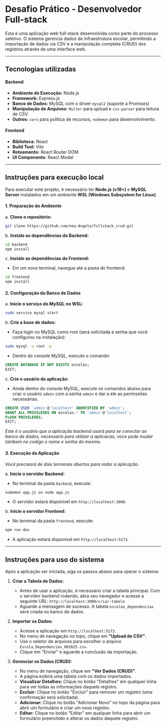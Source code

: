 # Desafio Prático - Desenvolvedor Full-stack

Esta é uma aplicação web full-stack desenvolvida como parte do processo seletivo. O sistema gerencia dados de infraestrutura escolar, permitindo a importação de dados via CSV e a manipulação completa (CRUD) dos registros através de uma interface web.

---

## Tecnologias utilizadas

#### **Backend**
* **Ambiente de Execução:** Node.js
* **Framework:** Express.js
* **Banco de Dados:** MySQL com o driver `mysql2` (suporte a Promises)
* **Manipulação de Arquivos:** `Multer` para upload e `csv-parser` para leitura de CSV.
* **Outros:** `cors` para política de recursos, `nodemon` para desenvolvimento.

#### **Frontend**
* **Biblioteca:** React
* **Build Tool:** Vite
* **Roteamento:** React Router DOM
* **UI Components:** React Modal

---

## Instruções para execução local

Para executar este projeto, é necessário ter **Node.js (v18+)** e **MySQL Server** instalados em um ambiente **WSL (Windows Subsystem for Linux)**.

#### **1. Preparação do Ambiente**

a. **Clone o repositório:**
```bash
git clone https://github.com/neo-Angelo/fullstack_crud.git
```

b. **Instale as dependências do Backend:**
```bash
cd backend
npm install
```

c. **Instale as dependências do Frontend:**
* Em um novo terminal, navegue até a pasta do frontend:
```bash
cd frontend
npm install
```

#### **2. Configuração do Banco de Dados**

a. **Inicie o serviço do MySQL no WSL:**
```bash
sudo service mysql start
```

b. **Crie a base de dados:**
* Faça login no MySQL como root (será solicitada a senha que você configurou na instalação):
```bash
sudo mysql -u root -p
```
* Dentro do console MySQL, execute o comando:
```sql
CREATE DATABASE IF NOT EXISTS escolas;
EXIT;
```
c. **Crie o usuário da aplicação:**
* Ainda dentro do console MySQL, execute os comandos abaixo para criar o usuário `admin` com a senha `admin` e dar a ele as permissões necessárias.
```sql
CREATE USER 'admin'@'localhost' IDENTIFIED BY 'admin';
GRANT ALL PRIVILEGES ON escolas.* TO 'admin'@'localhost';
FLUSH PRIVILEGES;
EXIT;
```
*Este é o usuário que a aplicação backend usará para se conectar ao banco de dados, necessario para utilizar a aplicacao, voce pode mudar tambem no codigo o nome e senha do mesmo.*


#### **3. Execução da Aplicação**

*Você precisará de dois terminais abertos para rodar a aplicação.*

a. **Inicie o servidor Backend:**
* No terminal da pasta `backend`, execute:
```bash
nodemon app.js ou node app.js
```
* O servidor estará disponível em `http://localhost:3000`.

b. **Inicie o servidor Frontend:**
* No terminal da pasta `frontend`, execute:
```bash
npm run dev
```
* A aplicação estará disponível em `http://localhost:5173`.

---

## Instruções para uso do sistema

Após a aplicação ser iniciada, siga os passos abaixo para operar o sistema:

1.  **Criar a Tabela de Dados:**
    * Antes de usar a aplicação, é necessário criar a tabela principal. Com o servidor backend rodando, abra seu navegador e acesse a seguinte URL:
    `http://localhost:3000/criar-tabela`
    * Aguarde a mensagem de sucesso. A tabela `escolas_dependencias` será criada no banco de dados.

2.  **Importar os Dados:**
    * Acesse a aplicação em `http://localhost:5173`.
    * No menu de navegação no topo, clique em **"Upload de CSV"**.
    * Use o seletor de arquivos para escolher o arquivo `Escola_Dependencias_062025.csv`.
    * Clique em "Enviar" e aguarde a conclusão da importação.

3.  **Gerenciar os Dados (CRUD):**
    * No menu de navegação, clique em **"Ver Dados (CRUD)"**.
    * A página exibirá uma tabela com os dados importados.
    * **Visualizar Detalhes:** Clique no botão "Detalhes" em qualquer linha para ver todas as informações daquele registro.
    * **Excluir:** Clique no botão "Excluir" para remover um registro (uma confirmação será solicitada).
    * **Adicionar:** Clique no botão "Adicionar Novo" no topo da página para abrir um formulário e criar um novo registro.
    * **Editar:** Clique no botão "Editar" em qualquer linha para abrir um formulário preenchido e alterar os dados daquele registro.
